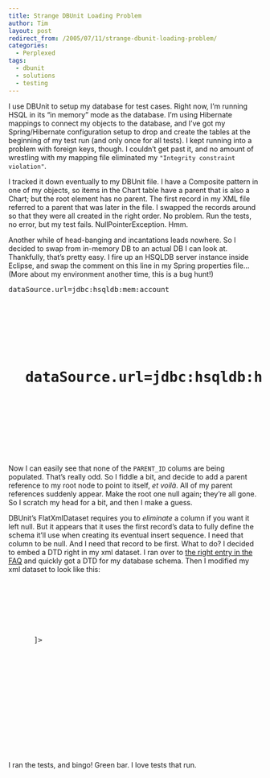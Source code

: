 ```yaml
---
title: Strange DBUnit Loading Problem
author: Tim
layout: post
redirect_from: /2005/07/11/strange-dbunit-loading-problem/
categories:
  - Perplexed
tags:
  - dbunit
  - solutions
  - testing
---
```

I use DBUnit to setup my database for test cases. Right now, I&#8217;m running HSQL in its &#8220;in memory&#8221; mode as the database. I&#8217;m using Hibernate mappings to connect my objects to the database, and I&#8217;ve got my Spring/Hibernate configuration setup to drop and create the tables at the beginning of my test run (and only once for all tests). I kept running into a problem with foreign keys, though. I couldn&#8217;t get past it, and no amount of wrestling with my mapping file eliminated my `"Integrity constraint violation"`.

I tracked it down eventually to my DBUnit file. I have a Composite pattern in one of my objects, so items in the Chart table have a parent that is also a Chart; but the root element has no parent. The first record in my XML file referred to a parent that was later in the file. I swapped the records around so that they were all created in the right order. No problem. Run the tests, no error, but my test fails. NullPointerException. Hmm.

Another while of head-banging and incantations leads nowhere. So I decided to swap from in-memory DB to an actual DB I can look at. Thankfully, that&#8217;s pretty easy. I fire up an HSQLDB server instance inside Eclipse, and swap the comment on this line in my Spring properties file&#8230; (More about my environment another time, this is a bug hunt!)

<pre>dataSource.url=jdbc:hsqldb:mem:account</p>



<h1>
  dataSource.url=jdbc:hsqldb:hsql://localhost:1701/
</h1>



<p>
  </pre>

</p>


<p>
  Now I can easily see that none of the <code>PARENT_ID</code> colums are being populated.  That&#8217;s really odd.  So I fiddle a bit, and decide to add a parent reference to my root node to point to itself, <span lang="fr"><em>et voilà</em></span>.  All of my parent references suddenly appear.  Make the root one null again; they&#8217;re all gone.  So I scratch my head for a bit, and then I make a guess.
</p>


<p>
  DBUnit&#8217;s FlatXmlDataset requires you to <em>eliminate</em> a column if you want it left null.  But it appears that it uses the first record&#8217;s data to fully define the schema it&#8217;ll use when creating its eventual insert sequence.  I need that column to be null.  And I need that record to be first.  What to do?  I decided to embed a DTD right in my xml dataset.  I ran over to <a title=" How to generate a DTD representing my database schema" href="http://www.dbunit.org/faq.html#generatedtd">the right entry in the FAQ</a> and quickly got a DTD for my database schema.  Then I modified my xml dataset to look like this:
</p>


<p>
  <pre>
<?xml version='1.0' encoding='UTF-8'?>




<p>
  <!ELEMENT dataset (
      CHART*)>
  <!ELEMENT CHART EMPTY>
  <!ATTLIST CHART
      ID CDATA #REQUIRED
      PARENT_ID CDATA #IMPLIED
      CHART_NUMBER CDATA #REQUIRED
      DESCRIPTION CDATA #REQUIRED
      OPEN_DATE CDATA #REQUIRED
      CLOSE_DATE CDATA #IMPLIED
  >
      ]>
</p>



<p>
  <dataset>
    <chart ID='12' CHART_NUMBER='12000' DESCRIPTION='Simple description' OPEN_DATE='2004-01-01 00:00:00.0'/>
    <chart ID='15' CHART_NUMBER='12100' PARENT_ID='12' DESCRIPTION='Sub chart' OPEN_DATE='2004-01-01 00:00:00.0'/>
    <chart ID='16' CHART_NUMBER='12110' PARENT_ID='15' DESCRIPTION='Sub sub chart' OPEN_DATE='2004-01-01 00:00:00.0'/>
    <chart ID='17' CHART_NUMBER='12200' PARENT_ID='12' DESCRIPTION='Sub chart 2' OPEN_DATE='2004-01-01 00:00:00.0'/>
    <chart ID='18' CHART_NUMBER='12210' PARENT_ID='17' DESCRIPTION='Sub sub chart 2' OPEN_DATE='2004-01-01 00:00:00.0'/>
  </dataset>
  </pre>

</p>


<p>
  I ran the tests, and bingo!  Green bar.  I love tests that run.
</p>
